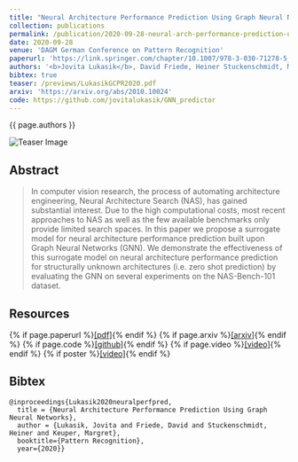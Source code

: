 ```yaml
---
title: "Neural Architecture Performance Prediction Using Graph Neural Networks"
collection: publications
permalink: /publication/2020-09-28-neural-arch-performance-prediction-using-GNNs
date: 2020-09-28
venue: 'DAGM German Conference on Pattern Recognition'
paperurl: 'https://link.springer.com/chapter/10.1007/978-3-030-71278-5_14'
authors: '<b>Jovita Lukasik</b>, David Friede, Heiner Stuckenschmidt, Margret Keuper'
bibtex: true
teaser: /previews/LukasikGCPR2020.pdf
arxiv: 'https://arxiv.org/abs/2010.10024'
code: https://github.com/jovitalukasik/GNN_predictor
---
```

{{ page.authors }}

<img class="pub_teaser" src="../images/previews/dl-arc.png" alt="Teaser Image" title="teaser" />

## Abstract 

>In computer vision research, the process of automating architecture engineering, Neural Architecture Search (NAS), has gained substantial interest. Due to the high computational costs, most recent approaches to NAS as well as the few available benchmarks only provide limited search spaces. In this paper we propose a surrogate model for neural architecture performance prediction built upon Graph Neural Networks (GNN). We demonstrate the effectiveness of this surrogate model on neural architecture performance prediction for structurally unknown architectures (i.e. zero shot prediction) by evaluating the GNN on several experiments on the NAS-Bench-101 dataset.

## Resources

{% if page.paperurl %}<a href=" {{ page.paperurl }} ">[pdf]</a>{% endif %} {% if page.arxiv %}<a href=" {{ page.arxiv }} ">[arxiv]</a>{% endif %} {% if page.code %}<a href=" {{ page.code }} ">[github]</a>{% endif %} {% if page.video %}<a href=" {{ page.video }} ">[video]</a>{% endif %} {% if poster %}<a href=" {{ page.poster }} ">[video]</a>{% endif %}

## Bibtex 

    @inproceedings{Lukasik2020neuralperfpred,
      title = {Neural Architecture Performance Prediction Using Graph Neural Networks},
      author = {Lukasik, Jovita and Friede, David and Stuckenschmidt, Heiner and Keuper, Margret},
      booktitle={Pattern Recognition},
      year={2020}}
